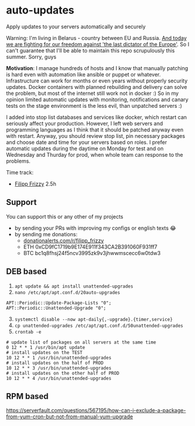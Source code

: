 # auto-updates
Apply updates to your servers automatically and securely

Warning: I'm living in Belarus - country between EU and Russia. [And today we are fighting for our freedom against 'the last dictator of the Europe'](https://www.euronews.com/2020/06/25/belarus-is-no-longer-scared-of-lukashenko-europe-s-last-dictator-will-fall-view).
So I can't guarantee that I'll be able to maintain this repo scrupulously this summer. Sorry, guys

**Motivation**: I manage hundreds of hosts and I know that manually patching is hard even with automation like ansible or puppet or whatever. Infrastructure can work for months or even years without properly security updates. Docker containers with planned rebuilding and delivery can solve the problem, but most of the internet still work not in docker :) So in my opinion limited automatic updates with monitoring, notifications and canary tests on the stage environment is the less evil, than unpatched servers :)

I added into stop list databases and services like docker, which restart can seriously affect your production. However, I left web servers and programming languages as I think that it should be patched anyway even with restart. Anyway, you should review stop list, pin necessary packages and choose date and time for your servers based on roles. I prefer automatic updates during the daytime on Monday for test and on Wednesday and Thurday for prod, when whole team can response to the problems.

Time track:
- [Filipp Frizzy](https://github.com/Friz-zy/) 2.5h

## Support

You can support this or any other of my projects
* by sending your PRs with improving my configs or english texts 😂
* by sending me donations:
  - [donationalerts.com/r/filipp_frizzy](https://www.donationalerts.com/r/filipp_frizzy)
  - ETH 0xCD9fC1719b9E174E911f343CA2B391060F931ff7
  - BTC bc1q8fhsj24f5ncv3995zk9v3jhwwmscecc6w0tdw3

## DEB based

1. `apt update && apt install unattended-upgrades`
2. `nano /etc/apt/apt.conf.d/20auto-upgrades`
```
APT::Periodic::Update-Package-Lists "0";
APT::Periodic::Unattended-Upgrade "0";
```
3. `systemctl disable --now apt-daily{,-upgrade}.{timer,service}`
4. `cp unattended-upgrades /etc/apt/apt.conf.d/50unattended-upgrades`
5. `crontab -e`
```
# update list of packages on all servers at the same time
0 12 * * 1 /usr/bin/apt update
# install updates on the TEST
10 12 * * 1 /usr/bin/unattended-upgrades
# install updates on the half of PROD
10 12 * * 3 /usr/bin/unattended-upgrades
# install updates on the other half of PROD
10 12 * * 4 /usr/bin/unattended-upgrades
```

## RPM based
https://serverfault.com/questions/567195/how-can-i-exclude-a-package-from-yum-cron-but-not-from-manual-yum-upgrade
